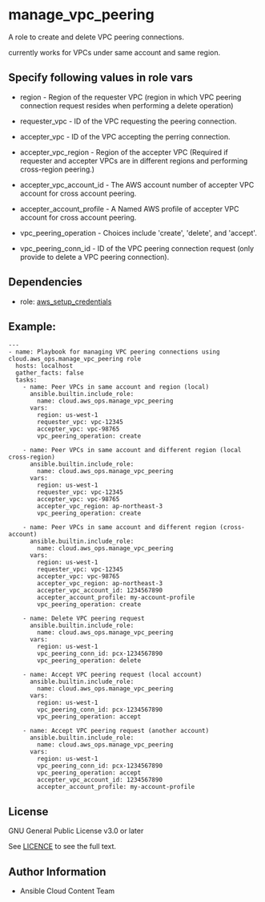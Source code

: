 # manage_vpc_peering

A role to create and delete VPC peering connections.

currently works for VPCs under same account and same region.

## Specify following values in role vars

- region - Region of the requester VPC (region in which VPC peering connection request resides when performing a delete operation)

- requester_vpc - ID of the VPC requesting the peering connection.

- accepter_vpc - ID of the VPC accepting the perring connection.

- accepter_vpc_region - Region of the accepter VPC (Required if requester and accepter VPCs are in different regions and performing cross-region peering.)

- accepter_vpc_account_id - The AWS account number of accepter VPC account for cross account peering.

- accepter_account_profile - A Named AWS profile of accepter VPC account for cross account peering.

- vpc_peering_operation - Choices include 'create', 'delete', and 'accept'.

- vpc_peering_conn_id - ID of the VPC peering connection request (only provide to delete a VPC peering connection).

Dependencies
------------

- role: [aws_setup_credentials](../aws_setup_credentials/README.md)

## Example:
```
---
- name: Playbook for managing VPC peering connections using cloud.aws_ops.manage_vpc_peering role
  hosts: localhost
  gather_facts: false
  tasks:
    - name: Peer VPCs in same account and region (local)
      ansible.builtin.include_role:
        name: cloud.aws_ops.manage_vpc_peering
      vars:
        region: us-west-1
        requester_vpc: vpc-12345
        accepter_vpc: vpc-98765
        vpc_peering_operation: create

    - name: Peer VPCs in same account and different region (local cross-region)
      ansible.builtin.include_role:
        name: cloud.aws_ops.manage_vpc_peering
      vars:
        region: us-west-1
        requester_vpc: vpc-12345
        accepter_vpc: vpc-98765
        accepter_vpc_region: ap-northeast-3
        vpc_peering_operation: create

    - name: Peer VPCs in same account and different region (cross-account)
      ansible.builtin.include_role:
        name: cloud.aws_ops.manage_vpc_peering
      vars:
        region: us-west-1
        requester_vpc: vpc-12345
        accepter_vpc: vpc-98765
        accepter_vpc_region: ap-northeast-3
        accepter_vpc_account_id: 1234567890
        accepter_account_profile: my-account-profile
        vpc_peering_operation: create

    - name: Delete VPC peering request
      ansible.builtin.include_role:
        name: cloud.aws_ops.manage_vpc_peering
      vars:
        region: us-west-1
        vpc_peering_conn_id: pcx-1234567890
        vpc_peering_operation: delete

    - name: Accept VPC peering request (local account)
      ansible.builtin.include_role:
        name: cloud.aws_ops.manage_vpc_peering
      vars:
        region: us-west-1
        vpc_peering_conn_id: pcx-1234567890
        vpc_peering_operation: accept

    - name: Accept VPC peering request (another account)
      ansible.builtin.include_role:
        name: cloud.aws_ops.manage_vpc_peering
      vars:
        region: us-west-1
        vpc_peering_conn_id: pcx-1234567890
        vpc_peering_operation: accept
        accepter_vpc_account_id: 1234567890
        accepter_account_profile: my-account-profile
```

License
-------

GNU General Public License v3.0 or later

See [LICENCE](https://github.com/ansible-collections/cloud.aws_ops/blob/main/LICENSE) to see the full text.

Author Information
------------------

- Ansible Cloud Content Team
